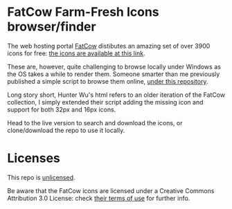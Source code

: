 # FatCow Farm-Fresh Icons browser/finder

The web hosting portal [FatCow](https://www.fatcow.com/) distibutes an amazing set of over 3900 icons for free: [the icons are available at this link](https://www.fatcow.com/free-icons).

These are, however, quite challenging to browse locally under Windows as the OS takes a while to render them. Someone smarter than me previously published a simple script to browse them online, [under this repository](https://github.com/wmh/hunbook). 

Long story short, Hunter Wu's html refers to an older iteration of the FatCow collection, I simply extended their script adding the missing icon and support for both 32px and 16px icons.

Head to the live version to search and download the icons, or clone/download the repo to use it locally.

# Licenses

This repo is [unlicensed](https://en.wikipedia.org/wiki/Unlicense). 

Be aware that the FatCow icons are licensed under a Creative Commons Attribution 3.0 License: check [their terms of use](https://www.fatcow.com/free-icons) for further info.
